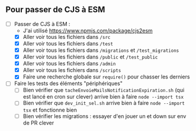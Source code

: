 ## Pour passer de CJS à ESM

- [ ] Passer de CJS à ESM :
  - J'ai utilisé https://www.npmjs.com/package/cjs2esm
  - [x] Aller voir tous les fichiers dans `/src`
  - [x] Aller voir tous les fichiers dans `/test`
  - [x] Aller voir tous les fichiers dans `/migrations` et `/test_migrations`
  - [x] Aller voir tous les fichiers dans `/public` et `/test_public`
  - [x] Aller voir tous les fichiers dans `/admin`
  - [x] Aller voir tous les fichiers dans `/scripts`
  - [x] Faire une recherche globale sur `require()` pour chasser les derniers
- [ ] Faire les tests des éléments "périphériques"
  - [ ] Bien vérifier que `tacheEnvoieMailsNotificationExpiration.sh` (qui est lancé en cron sur clever) arrive bien à faire `node --import tsx`
  - [ ] Bien vérifier que `dev_init_sel.sh` arrive bien à faire `node --import tsx` et fonctionne bien
  - [ ] Bien vérifier les migrations : essayer d'en jouer un et down sur env de PR clever
